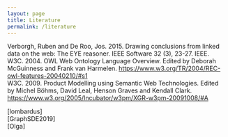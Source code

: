 ```yaml
---
layout: page
title: Literature
permalink: /literature
---
```


Verborgh, Ruben and De Roo, Jos. 2015. Drawing conclusions from linked data on the web: The EYE reasoner. IEEE Software 32 (3), 23-27. IEEE.  
W3C. 2004. OWL Web Ontology Language Overview. Edited by Deborah McGuinness and Frank van Harmelen. https://www.w3.org/TR/2004/REC-owl-features-20040210/#s1  
W3C. 2009. Product Modelling using Semantic Web Technologies. Edited by Michel Böhms, David Leal, Henson Graves and Kendall Clark.
https://www.w3.org/2005/Incubator/w3pm/XGR-w3pm-20091008/#A  

[lombardus]  
[GraphSDE2019]  
[Olga]